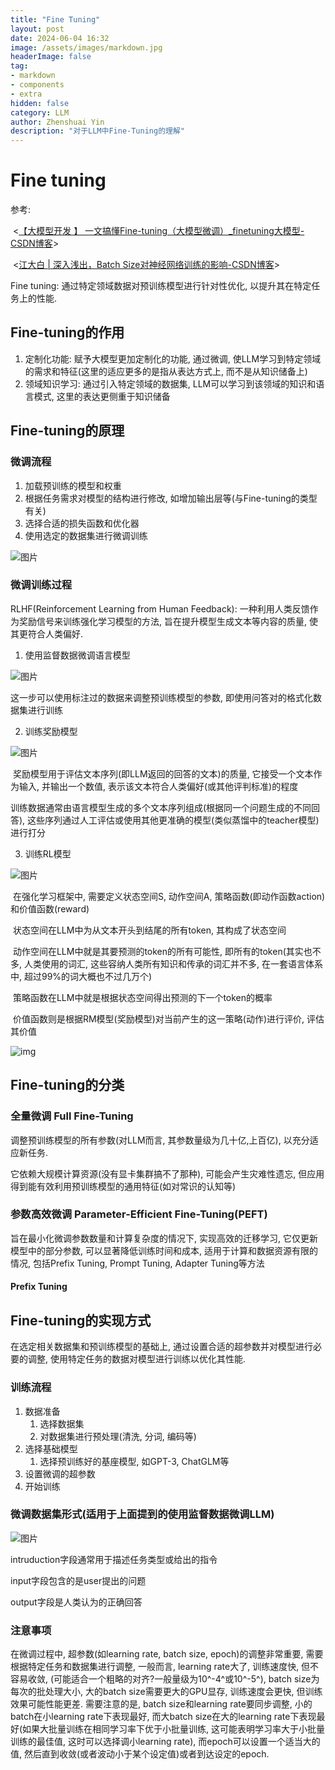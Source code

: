 ```yaml
---
title: "Fine Tuning"
layout: post
date: 2024-06-04 16:32
image: /assets/images/markdown.jpg
headerImage: false
tag:
- markdown
- components
- extra
hidden: false
category: LLM
author: Zhenshuai Yin
description: "对于LLM中Fine-Tuning的理解"
---
```

# Fine tuning
参考: 

​	<[【大模型开发 】 一文搞懂Fine-tuning（大模型微调）_finetuning大模型-CSDN博客](https://blog.csdn.net/qq_39172059/article/details/136693607)>

​	<[江大白 | 深入浅出，Batch Size对神经网络训练的影响-CSDN博客](https://blog.csdn.net/csdn_xmj/article/details/137212209)>

Fine tuning: 通过特定领域数据对预训练模型进行针对性优化, 以提升其在特定任务上的性能.
## Fine-tuning的作用
1. 定制化功能: 赋予大模型更加定制化的功能, 通过微调, 使LLM学习到特定领域的需求和特征(这里的适应更多的是指从表达方式上, 而不是从知识储备上)
2. 领域知识学习: 通过引入特定领域的数据集, LLM可以学习到该领域的知识和语言模式, 这里的表达更侧重于知识储备
## Fine-tuning的原理

### 微调流程

1. 加载预训练的模型和权重
2. 根据任务需求对模型的结构进行修改, 如增加输出层等(与Fine-tuning的类型有关)
3. 选择合适的损失函数和优化器
4. 使用选定的数据集进行微调训练

![图片](https://tuchuang-yzs.oss-cn-beijing.aliyuncs.com/92aab5c691c6bf1cce0db73c3c0c1f77.png)

### 微调训练过程

RLHF(Reinforcement Learning from Human Feedback): 一种利用人类反馈作为奖励信号来训练强化学习模型的方法, 旨在提升模型生成文本等内容的质量, 使其更符合人类偏好.

1. 使用监督数据微调语言模型

![图片](https://tuchuang-yzs.oss-cn-beijing.aliyuncs.com/c23d0078d35fd7386aa4790389a9da0e.png)

这一步可以使用标注过的数据来调整预训练模型的参数, 即使用问答对的格式化数据集进行训练

2. 训练奖励模型

![图片](https://tuchuang-yzs.oss-cn-beijing.aliyuncs.com/15423a519eaf55ce25dc867b77afdbe5.png)

​		奖励模型用于评估文本序列(即LLM返回的回答的文本)的质量, 它接受一个文本作为输入, 并输出一个数值, 表示该文本符合人类偏好(或其他评判标准)的程度

​		训练数据通常由语言模型生成的多个文本序列组成(根据同一个问题生成的不同回答), 这些序列通过人工评估或使用其他更准确的模型(类似蒸馏中的teacher模型)进行打分

3. 训练RL模型

![图片](https://tuchuang-yzs.oss-cn-beijing.aliyuncs.com/335f51d6786e95e42c59e875c5ae6a4e.png)

​		在强化学习框架中, 需要定义状态空间S, 动作空间A, 策略函数(即动作函数action)和价值函数(reward)

​		状态空间在LLM中为从文本开头到结尾的所有token, 其构成了状态空间

​		动作空间在LLM中就是其要预测的token的所有可能性, 即所有的token(其实也不多, 人类使用的词汇, 这些容纳人类所有知识和传承的词汇并不多, 在一套语言体系中, 超过99%的词大概也不过几万个)

​		策略函数在LLM中就是根据状态空间得出预测的下一个token的概率

​		价值函数则是根据RM模型(奖励模型)对当前产生的这一策略(动作)进行评价, 评估其价值

![img](https://tuchuang-yzs.oss-cn-beijing.aliyuncs.com/9d69d22658eb43279145afc94343c546.png)

## Fine-tuning的分类

### 全量微调 Full Fine-Tuning

调整预训练模型的所有参数(对LLM而言, 其参数量级为几十亿,上百亿), 以充分适应新任务.

它依赖大规模计算资源(没有显卡集群搞不了那种), 可能会产生灾难性遗忘, 但应用得到能有效利用预训练模型的通用特征(如对常识的认知等)

### 参数高效微调 Parameter-Efficient Fine-Tuning(PEFT)

旨在最小化微调参数数量和计算复杂度的情况下, 实现高效的迁移学习, 它仅更新模型中的部分参数, 可以显著降低训练时间和成本, 适用于计算和数据资源有限的情况, 包括Prefix Tuning, Prompt Tuning, Adapter Tuning等方法

#### Prefix Tuning



## Fine-tuning的实现方式

在选定相关数据集和预训练模型的基础上, 通过设置合适的超参数并对模型进行必要的调整, 使用特定任务的数据对模型进行训练以优化其性能.

### 训练流程

1. 数据准备
   1. 选择数据集
   2. 对数据集进行预处理(清洗, 分词, 编码等)
2. 选择基础模型
   1. 选择预训练好的基座模型, 如GPT-3, ChatGLM等
3. 设置微调的超参数
4. 开始训练

### 微调数据集形式(适用于上面提到的使用监督数据微调LLM)

![图片](https://tuchuang-yzs.oss-cn-beijing.aliyuncs.com/83d0f6c394529893bba79f22734849fc.png)

intruduction字段通常用于描述任务类型或给出的指令

input字段包含的是user提出的问题

output字段是人类认为的正确回答

### 注意事项
在微调过程中, 超参数(如learning rate, batch size, epoch)的调整非常重要, 需要根据特定任务和数据集进行调整, 一般而言, learning rate大了, 训练速度快, 但不容易收敛, (可能适合一个粗略的对齐?一般量级为10^-4^或10^-5^), batch size为每次的批处理大小, 大的batch size需要更大的GPU显存, 训练速度会更快, 但训练效果可能性能更差. 需要注意的是, batch size和learning rate要同步调整, 小的batch在小learning rate下表现最好, 而大batch size在大的learning rate下表现最好(如果大批量训练在相同学习率下优于小批量训练, 这可能表明学习率大于小批量训练的最佳值, 这时可以选择调小learning rate), 而epoch可以设置一个适当大的值, 然后直到收敛(或者波动小于某个设定值)或者到达设定的epoch.











 